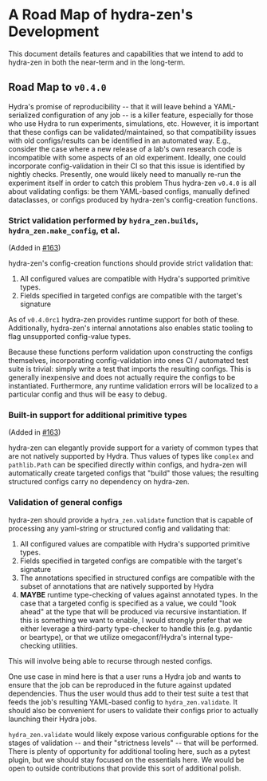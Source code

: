 # A Road Map of hydra-zen's Development

This document details features and capabilities that we intend to add to hydra-zen in both the near-term and 
in the long-term.

## Road Map to `v0.4.0`

Hydra's promise of reproducibility -- that it will leave behind a YAML-serialized configuration of any job -- 
is a killer feature, especially for those who use Hydra to run experiments, simulations, etc. However, it is 
important that these configs can be validated/maintained, so that compatibility issues with old 
configs/results can be identified in an automated way. E.g., consider the case where a new release of a lab's 
own research code is incompatible with some aspects of an old experiment. Ideally, one could incorporate 
config-validation in their CI so that this issue is identified by nightly checks. Presently, one would likely 
need to manually re-run the experiment itself in order to catch this problem Thus hydra-zen `v0.4.0` is all 
about validating configs: be them YAML-based configs, manually defined dataclasses, or configs produced by 
hydra-zen's config-creation functions. 

### Strict validation performed by `hydra_zen.builds`, `hydra_zen.make_config`, et al.

(Added in [#163](https://github.com/mit-ll-responsible-ai/hydra-zen/pull/163))

hydra-zen's config-creation functions should provide strict validation that:
   1. All configured values are compatible with Hydra's supported primitive types.
   2. Fields specified in targeted configs are compatible with the target's signature

As of `v0.4.0rc1` hydra-zen provides runtime support for both of these. Additionally, hydra-zen's internal 
annotations also enables static tooling to flag unsupported config-value types.

Because these functions perform validation upon constructing the configs themselves, incorporating 
config-validation into ones CI / automated test suite is trivial: simply write a test that imports the 
resulting configs. This is generally inexpensive and does not actually require the configs to be instantiated.
Furthermore, any runtime validation errors will be localized to a particular config and thus will be easy to debug.

### Built-in support for additional primitive types

(Added in [#163](https://github.com/mit-ll-responsible-ai/hydra-zen/pull/163))

hydra-zen can elegantly provide support for a variety of common types that are not natively supported by 
Hydra. Thus values of types like `complex` and `pathlib.Path` can be specified directly within configs, and 
hydra-zen will automatically create targeted configs that "build" those values; the resulting structured 
configs carry no dependency on hydra-zen.

### Validation of general configs

hydra-zen should provide a `hydra_zen.validate` function that is capable of processing any yaml-string or 
structured config and validating that:
   1. All configured values are compatible with Hydra's supported primitive types.
   2. Fields specified in targeted configs are compatible with the target's signature
   3. The annotations specified in structured configs are compatible with the subset of annotations that are natively supported by Hydra
   4. **MAYBE** runtime type-checking of values against annotated types. In the case that a targeted config is specified as a value, we could "look ahead" at the type that will be produced via recursive instantiation. If this is something we want to enable, I would strongly prefer that we either leverage a third-party type-checker to handle this (e.g. pydantic or beartype), or that we utilize omegaconf/Hydra's internal type-checking utilities.

This will involve being able to recurse through nested configs.

One use case in mind here is that a user runs a Hydra job and wants to ensure that the job can be reproduced 
in the future against updated dependencies. Thus the user would thus add to their test suite a test that 
feeds the job's resulting YAML-based config to `hydra_zen.validate`. It should also be convenient for users to
validate their configs prior to actually launching their Hydra jobs.

`hydra_zen.validate` would likely expose various configurable options for the stages of validation -- and 
their "strictness levels" -- that will be performed. There is plenty of opportunity for additional tooling 
here, such as a pytest plugin, but we should stay focused on the essentials here. We would be open to outside 
contributions that provide this sort of additional polish.
